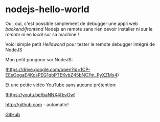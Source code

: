 # nodejs-hello-world

Oui, oui, c'est possible simplement de debugger une appli web *backend/frontend* Nodejs en remote sans rien devoir installer ni sur le *remote* ni en *local* sur sa machine !

Voici simple petit *Helloworld* pour tester le remote debugger intégré de NodeJS

Mon petit pougnon sur NodeJS:

(https://drive.google.com/open?id=1CP-EEsOogaE4KcsPEG1qbPTEKvbZ45bNC7m_PyXZMx4)

Et une petite vidéo YouTube sans aucune prétention:

(https://youtu.be/baNNX4fbvOw)

http://github.com - automatic!

[GitHub](http://github.com)


